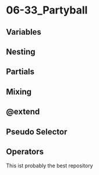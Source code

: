 # 06-33_Partyball

## Variables
## Nesting
## Partials
## Mixing
## @extend
## Pseudo Selector
## Operators

This ist probably the best repository
